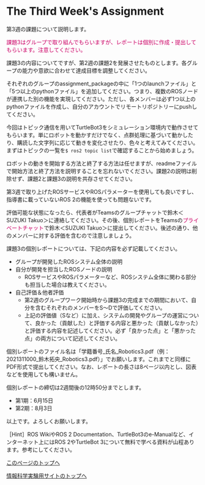# The Third Week's Assignment

第3週の課題について説明します。

<span style="color: #CC0066;">課題3はグループで取り組んでもらいますが、レポートは個別に作成・提出してもらいます。注意してください。</span>

課題3の内容についてですが、第2週の課題2を発展させたものとします。各グループの能力や意欲に合わせて達成目標を調整してください。

それぞれのグループのassignment_packageの中に「1つのlaunchファイル」と「5つ以上のpythonファイル」を追加してください。つまり、複数のROSノードが連携した別の機能を実現してください。ただし、各メンバーは必ず1つ以上のpythonファイルを作成し、自分のアカウントでリモートリポジトリーにpushしてください。

今回はトピック通信を用いてTurtleBot3をシミュレーション環境内で動作させてもらいます。単にロボットを動かすだけでなく、点群処理に基づいて動かしたり、購読した文字列に応じて動きを変化させたり、色々と考えてみてください。まずはトピックの一覧を`$ ros2 topic list`で確認することから始めましょう。

ロボットの動きを開始する方法と終了する方法は任せますが、readmeファイルで開始方法と終了方法を説明することを忘れないでください。課題2の説明は削除せず、課題2と課題3の説明を共存させてください。

第3週で取り上げたROSサービスやROSパラメーターを使用しても良いですし、指導書に載っていないROS 2の機能を使っても問題ないです。

評価可能な状態になったら、代表者がTeamsのグループチャットで鈴木＜SUZUKI Takuo＞に連絡してください。その後、個別レポートをTeamsの<span style="color: #CC0066;">プライベートチャット</span>で鈴木＜SUZUKI Takuo＞に提出してください。後述の通り、他のメンバーに対する評価を含むので注意しましょう。

課題3の個別レポートについては、下記の内容を必ず記載してください。
- グループが開発したROSシステム全体の説明
- 自分が開発を担当したROSノードの説明
    - ROSサービスやROSパラメーターなど、ROSシステム全体に関わる部分も担当した場合は教えてください。
- 自己評価＆他者評価
    - 第2週のグループワーク開始時から課題3の完成までの期間において、自分を含むそれぞれのメンバーをS〜Dで評価してください。
    - 上記の評価値（Sなど）に加え、システムの開発やグループの運営について、良かった（貢献した）と評価する内容と悪かった（貢献しなかった）と評価する内容を記述してください。必ず「良かった点」と「悪かった点」の両方について記述してください。

個別レポートのファイル名は「学籍番号_氏名_Robotics3.pdf（例：2021311000_鈴木拓央_Robotics3.pdf）」でお願いします。これまでと同様にPDF形式で提出してください。なお、レポートの長さは8ページ以内とし、図表などを使用しても構いません。

個別レポートの締切は2週間後の12時50分までとします。
- 第1期：6月15日
- 第2期：8月3日

以上です。よろしくお願いします。

［Hint］ROS WikiやROS 2 Documentation、TurtleBot3のe-Manualなど、インターネット上にはROS 2やTurtleBot 3について無料で学べる資料が山程あります。参考にしてください。

[このページのトップへ](#)

[情報科学実験用サイトのトップへ](https://stl-apu.github.io/laboratory_experiments/)